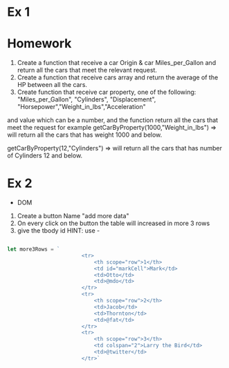 
# Ex 1
# Homework
1. Create a function that receive a car Origin & car Miles_per_Gallon and return all the cars that meet the relevant request.
2. Create a function that receive cars array and return the average of the HP between all the cars.
3. Create function that receive car property, one of the following:
"Miles_per_Gallon", "Cylinders", "Displacement", "Horsepower","Weight_in_lbs","Acceleration"

and value which can be a number, and the function return all the cars that meet the request
for example
getCarByProperty(1000,"Weight_in_lbs") => will return all the cars that has weight 1000 and below.

getCarByProperty(12,"Cylinders") => will return all the cars that has number of Cylinders 12 and below.


# Ex 2 
- DOM
1. Create a button Name "add more data"
2. On every click on the button the table will increased in more 3 rows
3. give the tbody id
HINT: use - 
```javascript

let more3Rows = `
                        <tr>
                            <th scope="row">1</th>
                            <td id="markCell">Mark</td>
                            <td>Otto</td>
                            <td>@mdo</td>
                        </tr>
                        <tr>
                            <th scope="row">2</th>
                            <td>Jacob</td>
                            <td>Thornton</td>
                            <td>@fat</td>
                        </tr>
                        <tr>
                            <th scope="row">3</th>
                            <td colspan="2">Larry the Bird</td>
                            <td>@twitter</td>
                        </tr>`

```

